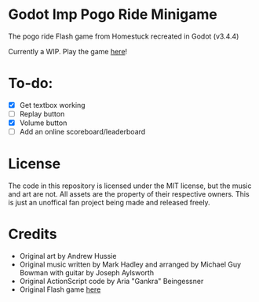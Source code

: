 # Godot Imp Pogo Ride Minigame
The pogo ride Flash game from Homestuck recreated in Godot (v3.4.4)

Currently a WIP. Play the game [here](https://miro.gg/pogo)!

# To-do:
* [X] Get textbox working
* [ ] Replay button
* [X] Volume button
* [ ] Add an online scoreboard/leaderboard

# License
The code in this repository is licensed under the MIT license, but the music and art are not. All assets are the property of their respective owners. This is just an unoffical fan project being made and released freely.

# Credits
* Original art by Andrew Hussie
* Original music written by Mark Hadley and arranged by Michael Guy Bowman with guitar by Joseph Aylsworth
* Original ActionScript code by Aria "Gankra" Beingessner
* Original Flash game [here](https://www.homestuck.com/flash/hs2/00476/00476.swf)
